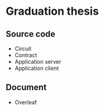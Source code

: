# Graduation thesis

## Source code

- Circuit
- Contract
- Application server
- Application client

## Document

- Overleaf
